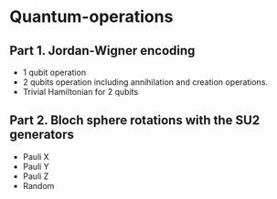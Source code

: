 # Quantum-operations


## Part 1. Jordan-Wigner encoding

- 1 qubit operation
- 2 qubits operation including annihilation and creation operations.
- Trivial Hamiltonian for 2 qubits

## Part 2. Bloch sphere rotations with the SU2 generators
- Pauli X
- Pauli Y
- Pauli Z
- Random
